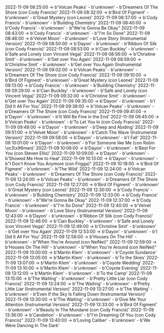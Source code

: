 2022-11-09 08:25:00 -> b'Volcan Peaks' - b'unknown' - b'Dreamers Of The Shore (con Cody Francis)'
2022-11-09 08:32:00 -> b'Bird Of Figment' - b'unknown' - b'Great Mystery (con Leone)'
2022-11-09 08:37:00 -> b'Cody Francis' - b'unknown' - b'Building Chemistry'
2022-11-09 08:40:00 -> b'Cody Francis' - b'unknown' - b"We're Gonna Be Okay"
2022-11-09 08:43:00 -> b'Cody Francis' - b'unknown' - b"I'm So Done"
2022-11-09 08:46:00 -> b'Velvet Moon' - b'unknown' - b'Love Story (Instrumental Version)'
2022-11-09 08:50:00 -> b'Dayon' - b'unknown' - b'Ribbon Of Silk (con Cody Francis)'
2022-11-09 08:53:00 -> b'Cian Buckley' - b'unknown' - b'Safe and Lonely (con Vincent Vega)'
2022-11-09 08:56:00 -> b'Christine Smit' - b'unknown' - b'Get over You Again'
2022-11-09 08:59:00 -> b'Christine Smit' - b'unknown' - b'Get over You Again (Instrumental Version)'
2022-11-09 09:02:00 -> b'Volcan Peaks' - b'unknown' - b'Dreamers Of The Shore (con Cody Francis)'
2022-11-09 09:10:00 -> b'Bird Of Figment' - b'unknown' - b'Great Mystery (con Leone)'
2022-11-09 09:13:00 -> b'Cody Francis' - b'unknown' - b'Building Chemistry'
2022-11-09 09:29:00 -> b'Cian Buckley' - b'unknown' - b'Safe and Lonely (con Vincent Vega)'
2022-11-09 09:32:00 -> b'Christine Smit' - b'unknown' - b'Get over You Again'
2022-11-09 09:35:00 -> b'Dayon' - b'unknown' - b'I Did It All For You'
2022-11-09 09:38:00 -> b'Volcan Peaks' - b'unknown' - b'Dreamers Of The Shore (con Cody Francis)'
2022-11-09 09:41:00 -> b'Dayon' - b'unknown' - b'It Will Be Fine in the End'
2022-11-09 09:45:00 -> b'Volcan Peaks' - b'unknown' - b'To Let You In (con Cody Francis)'
2022-11-09 09:48:00 -> b'Dayon' - b'unknown' - b'Deep and Abiding'
2022-11-09 09:51:00 -> b'Velvet Moon' - b'unknown' - b'Catch The Wave (Instrumental Version)'
2022-11-09 09:58:00 -> b'Dayon' - b'unknown' - b'I Fall'
2022-11-09 10:01:00 -> b'Dayon' - b'unknown' - b'For Someone like Me (con Robin \xc3\x96man)'
2022-11-09 10:06:00 -> b'Dayon' - b'unknown' - b'Best For You (con Steven Ellis)'
2022-11-09 10:09:00 -> b'Dayon' - b'unknown' - b'Showed Me How to Heal'
2022-11-09 10:13:00 -> b'Dayon' - b'unknown' - b"I Don't Know You Anymore (con Frigga)"
2022-11-09 10:18:00 -> b'Bird Of Figment' - b'unknown' - b'The Wild'
2022-11-09 12:24:00 -> b'Volcan Peaks' - b'unknown' - b'Dreamers Of The Shore (con Cody Francis)'
2022-11-09 12:24:00 -> b'Volcan Peaks' - b'unknown' - b'Dreamers Of The Shore (con Cody Francis)'
2022-11-09 12:27:00 -> b'Bird Of Figment' - b'unknown' - b'Great Mystery (con Leone)'
2022-11-09 12:30:00 -> b'Cody Francis' - b'unknown' - b'Building Chemistry'
2022-11-09 12:33:00 -> b'Cody Francis' - b'unknown' - b"We're Gonna Be Okay"
2022-11-09 12:37:00 -> b'Cody Francis' - b'unknown' - b"I'm So Done"
2022-11-09 12:40:00 -> b'Velvet Moon' - b'unknown' - b'Love Story (Instrumental Version)'
2022-11-09 12:43:00 -> b'Dayon' - b'unknown' - b'Ribbon Of Silk (con Cody Francis)'
2022-11-09 12:46:00 -> b'Cian Buckley' - b'unknown' - b'Safe and Lonely (con Vincent Vega)'
2022-11-09 12:49:00 -> b'Christine Smit' - b'unknown' - b'Get over You Again'
2022-11-09 12:53:00 -> b'Dayon' - b'unknown' - b'I Did It All For You'
2022-11-09 12:56:00 -> b'Houses On The Hill' - b'unknown' - b"When You're Around (con NeiNei)"
2022-11-09 12:59:00 -> b'Houses On The Hill' - b'unknown' - b"When You're Around (con NeiNei)"
2022-11-09 13:00:00 -> b'Martin Klem' - b'unknown' - b'Coyote Sundance'
2022-11-09 13:05:00 -> b'Martin Klem' - b'unknown' - b'To the Skies'
2022-11-09 13:07:00 -> b'Martin Klem' - b'unknown' - b'Coyote Wedding'
2022-11-09 13:10:00 -> b'Martin Klem' - b'unknown' - b'Coyote Evening'
2022-11-09 13:12:00 -> b'Martin Klem' - b'unknown' - b'To the Camp'
2022-11-09 13:15:00 -> b'The Waiting' - b'unknown' - b'Pretty Little Liar (con Cody Francis)'
2022-11-09 13:24:00 -> b'The Waiting' - b'unknown' - b'Pretty Little Liar (Instrumental Version)'
2022-11-09 13:27:00 -> b'The Waiting' - b'unknown' - b'Even If the Sky Is Falling Down (Instrumental Version)'
2022-11-09 13:30:00 -> b'The Waiting' - b'unknown' - b'Give Me Your Attention (Instrumental Version)'
2022-11-09 13:33:00 -> b'Bird Of Figment' - b'unknown' - b'Beauty In The Mundane (con Cody Francis)'
2022-11-09 13:36:00 -> b'Candelion' - b'unknown' - b"I'm Dreaming Of You (con Cody Francis)"
2022-11-09 13:40:00 -> b'Loving Caliber' - b'unknown' - b'We Were Dancing In The Dark'

